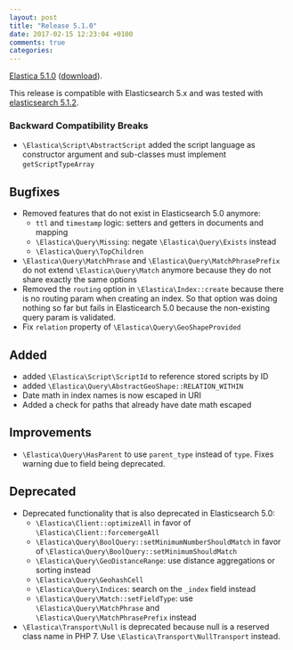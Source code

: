 ```yaml
---
layout: post
title: "Release 5.1.0"
date: 2017-02-15 12:23:04 +0100
comments: true
categories:
---
```


[Elastica 5.1.0](https://github.com/ruflin/Elastica/tree/5.1.0) ([download](https://github.com/ruflin/Elastica/releases/tag/5.1.0)).

This release is compatible with Elasticsearch 5.x and was tested with [elasticsearch 5.1.2](https://www.elastic.co/guide/en/elasticsearch/reference/5.1/release-notes-5.1.2.html).


### Backward Compatibility Breaks

- `\Elastica\Script\AbstractScript` added the script language as constructor argument and sub-classes must implement `getScriptTypeArray`

## Bugfixes

- Removed features that do not exist in Elasticsearch 5.0 anymore:
  - `ttl` and `timestamp` logic: setters and getters in documents and mapping
  - `\Elastica\Query\Missing`: negate `\Elastica\Query\Exists` instead
  - `\Elastica\Query\TopChildren`
- `\Elastica\Query\MatchPhrase` and `\Elastica\Query\MatchPhrasePrefix` do not extend `\Elastica\Query\Match` anymore because they do not share exactly the same options
- Removed the `routing` option in `\Elastica\Index::create` because there is no routing param when creating an index. So that option was doing nothing so far but fails in Elasticearch 5.0 because the non-existing query param is validated.
- Fix `relation` property of `\Elastica\Query\GeoShapeProvided`

## Added

- added `\Elastica\Script\ScriptId` to reference stored scripts by ID
- added `\Elastica\Query\AbstractGeoShape::RELATION_WITHIN`
- Date math in index names is now escaped in URI
- Added a check for paths that already have date math escaped

## Improvements

- `\Elastica\Query\HasParent` to use `parent_type` instead of `type`. Fixes warning due to field being deprecated.

## Deprecated

- Deprecated functionality that is also deprecated in Elasticsearch 5.0:
  - `\Elastica\Client::optimizeAll` in favor of `\Elastica\Client::forcemergeAll`
  - `\Elastica\Query\BoolQuery::setMinimumNumberShouldMatch` in favor of `\Elastica\Query\BoolQuery::setMinimumShouldMatch`
  - `\Elastica\Query\GeoDistanceRange`: use distance aggregations or sorting instead
  - `\Elastica\Query\GeohashCell`
  - `\Elastica\Query\Indices`: search on the `_index` field instead
  - `\Elastica\Query\Match::setFieldType`: use `\Elastica\Query\MatchPhrase` and `\Elastica\Query\MatchPhrasePrefix` instead
- `\Elastica\Transport\Null` is deprecated because null is a reserved class name in PHP 7. Use `\Elastica\Transport\NullTransport` instead.
